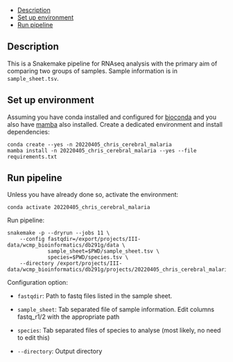 <!-- vim-markdown-toc GFM -->

* [Description](#description)
* [Set up environment](#set-up-environment)
* [Run pipeline](#run-pipeline)

<!-- vim-markdown-toc -->

## Description

This is a Snakemake pipeline for RNAseq analysis with the primary aim of
comparing two groups of samples. Sample information is in `sample_sheet.tsv`.

## Set up environment

Assuming you have conda installed and configured for
[bioconda](https://bioconda.github.io/user/install.html) and you also have
[mamba](https://github.com/mamba-org/mamba) also installed. Create a dedicated
environment and install dependencies:

```
conda create --yes -n 20220405_chris_cerebral_malaria
mamba install -n 20220405_chris_cerebral_malaria --yes --file requirements.txt
```

## Run pipeline

Unless you have already done so, activate the environment:

```
conda activate 20220405_chris_cerebral_malaria
```

Run pipeline:

```
snakemake -p --dryrun --jobs 11 \
    --config fastqdir=/export/projects/III-data/wcmp_bioinformatics/db291g/data \
             sample_sheet=$PWD/sample_sheet.tsv \
             species=$PWD/species.tsv \
    --directory /export/projects/III-data/wcmp_bioinformatics/db291g/projects/20220405_chris_cerebral_malaria
```

Configuration option:

* `fastqdir`: Path to fastq files listed in the sample sheet.

* `sample_sheet`: Tab separated file of sample information. Edit columns
  fastq_r1/2 with the appropriate path

* `species`: Tab separated files of species to analyse (most likely, no need to edit this)

* `--directory`: Output directory

